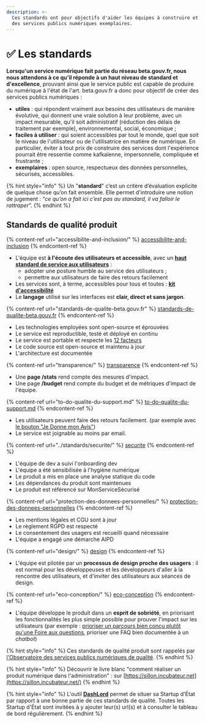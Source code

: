 ```yaml
---
description: >-
  Ces standards ont pour objectifs d'aider les équipes à construire et à opérer
  des services publics numériques exemplaires.
---
```


# ✅ Les standards

**Lorsqu'un service numérique fait partie du réseau beta.gouv.fr, nous nous attendons à ce qu'il réponde à un haut niveau de standard et d'excellence**, prouvant ainsi que le service public est capable de produire du numérique à l'état de l'art. beta.gouv.fr a donc pour objectif de créer des services publics numériques :

* **utiles** : qui répondent vraiment aux besoins des utilisateurs de manière évolutive, qui donnent une vraie solution à leur problème, avec un impact mesurable, qu'il soit administratif (réduction des délais de traitement par exemple), environnemental, social, économique ;
* **faciles à utiliser** : qui soient accessibles par tout le monde, quel que soit le niveau de l'utilisateur ou de l'utilisatrice en matière de numérique. En particulier, éviter à tout prix de construire des services dont l'expérience pourrait être ressentie comme kafkaïenne, impersonnelle, compliquée et frustrante ;
* **exemplaires** : open source, respectueux des données personnelles, sécurisés, accessibles.

{% hint style="info" %}
Un "**standard**" c’est un critère d’évaluation explicite de quelque chose qu’on fait ensemble. Elle permet d'introduire une notion de jugement : “_ce qu’on a fait ici c’est pas au standard, il va falloir le rattraper_”.
{% endhint %}

## Standards de qualité produit

{% content-ref url="accessibilite-and-inclusion/" %}
[accessibilite-and-inclusion](accessibilite-and-inclusion/)
{% endcontent-ref %}

* L'équipe est **à l'écoute des utilisateurs et accessible**, avec un [**haut standard de service aux utilisateurs**](https://djo.medium.com/obsession-service-client-captain-train-cb0b91467fd9) :
  * adopter une posture humble au service des utilisateurs ;
  * permettre aux utilisateurs de faire des retours facilement
* Les services sont, à terme, accessibles pour tous et toutes : [**kit d'accessibilité**](accessibilite-and-inclusion/kit-accessibilite/)
* Le **langage** utilisé sur les interfaces est **clair, direct et sans jargon**.

{% content-ref url="standards-de-qualite-beta.gouv.fr" %}
[standards-de-qualite-beta.gouv.fr](standards-de-qualite-beta.gouv.fr)
{% endcontent-ref %}

* Les technologies employées sont open-source et éprouvées
* Le service est reproductible, testé et déployé en continu
* Le service est portable et respecte les [12 facteurs](https://12factor.net/)
* Le code source est open-source et maintenu à jour
* L'architecture est documentée

{% content-ref url="transparence/" %}
[transparence](transparence/)
{% endcontent-ref %}

* Une **page /stats** rend compte des mesures d'impact.
* Une page **/budget** rend compte du budget et de métriques d'impact de l'équipe.

{% content-ref url="to-do-qualite-du-support.md" %}
[to-do-qualite-du-support.md](to-do-qualite-du-support.md)
{% endcontent-ref %}

* Les utilisateurs peuvent faire des retours facilement. (par exemple avec [le bouton "Je Donne mon Avis"](../pourquoi-le-deploiement-dun-service-public-en-ligne-est-il-important/integrer-le-bouton-je-donne-mon-avis.md))
* Le service est joignable au moins par email.

{% content-ref url="../standards/securite/" %}
[securite](../standards/securite/)
{% endcontent-ref %}

* L'équipe de dev a suivi l'onboarding dev
* L'équipe a été sensibilisée à l'hygiène numérique
* Le produit a mis en place une analyse statique du code
* Les dépendances du produit sont maintenues
* Le produit est référencé sur MonServiceSécurisé

{% content-ref url="protection-des-donnees-personnelles/" %}
[protection-des-donnees-personnelles](protection-des-donnees-personnelles/)
{% endcontent-ref %}

* Les mentions légales et CGU sont à jour
* Le règlement RGPD est respecté
* Le consentement des usagers est recueilli quand nécessaire
* L'équipe a engagé une démarche AIPD

{% content-ref url="design/" %}
[design](design/)
{% endcontent-ref %}

* L'équipe est pilotée par un **processus de design proche des usagers** : il est normal pour les développeuses et les développeurs d'aller à la rencontre des utilisateurs, et d'inviter des utilisateurs aux séances de design.

{% content-ref url="eco-conception/" %}
[eco-conception](eco-conception/)
{% endcontent-ref %}

* L'équipe développe le produit dans un **esprit de sobriété**, en priorisant les fonctionnalités les plus simple possible pour prouver l'impact sur les utilisateurs (par exemple : [prioriser un parcours bien conçu plutôt qu'une Foire aux questions](https://alistapart.com/article/no-more-faqs-create-purposeful-information-for-a-more-effective-user-experi/), prioriser une FAQ bien documentée à un _chatbot_)

{% hint style="info" %}
Ces standards de qualité produit sont rappelés par [l'Observatoire des services publics numériques de qualité](https://observatoire.numerique.gouv.fr).
{% endhint %}

{% hint style="info" %}
Découvrir le livre blanc "comment réaliser un produit numérique dans l'administration" : sur [https://sillon.incubateur.net](https://sillon.incubateur.net/)
{% endhint %}

{% hint style="info" %}
L'outil [**DashLord**](../../les-outils-de-la-communaute/dashlord/) permet de situer sa Startup d'État par rapport à une bonne partie de ces standards de qualité. Toutes les Startup d'État sont invitées à y ajouter leur(s) url(s) et à consulter le tableau de bord régulièrement.
{% endhint %}
